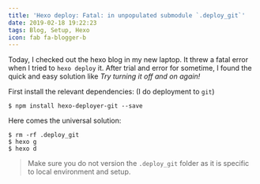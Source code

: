 ```yaml
---
title: 'Hexo deploy: Fatal: in unpopulated submodule `.deploy_git`'
date: 2019-02-18 19:22:23
tags: Blog, Setup, Hexo
icon: fab fa-blogger-b
---
```


Today, I checked out the hexo blog in my new laptop. It threw a fatal error when I tried to `hexo deploy` it. After trial and error for sometime, I found the quick and easy solution like *Try turning it off and on again!*

First install the relevant dependencies: (I do deployment to `git`)

    $ npm install hexo-deployer-git --save

Here comes the universal solution:

    $ rm -rf .deploy_git
    $ hexo g
    $ hexo d

> Make sure you do not version the `.deploy_git` folder as it is specific to local environment and setup.
